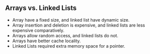 ## Arrays vs. Linked Lists
- Array have a fixed size, and linked list have dynamic size.
- Array insertion and deletion is expensive, and linked lists are less expensive comparatively.
- Arrays allow random access, and linked lists do not.
- Arrays have better cache locality.
- Linked Lists required extra memory space for a pointer.

